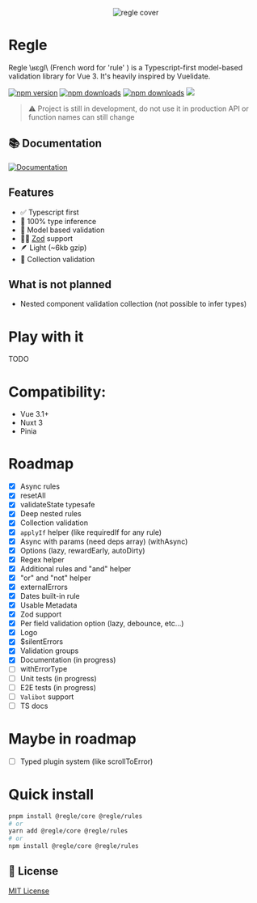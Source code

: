 <p align="center">
  <img src="https://raw.githubusercontent.com/victorgarciaesgi/regle/master/.github/images/regle-github-banner.png"
    alt="regle cover" />
</p>

# Regle


Regle \ʁɛɡl\ (French word for 'rule' ) is a Typescript-first model-based validation library for Vue 3.
It's heavily inspired by Vuelidate.

[npm-version-src]: https://img.shields.io/npm/v/@regle/core.svg
[npm-version-href]: https://www.npmjs.com/package/@regle/core
[npm-downloads-src]: https://img.shields.io/npm/dm/@regle/core.svg
[npm-total-downloads-src]: https://img.shields.io/npm/dt/@regle/core.svg
[npm-downloads-href]: https://www.npmjs.com/package/@regle/core

[![npm version][npm-version-src]][npm-version-href]
[![npm downloads][npm-downloads-src]][npm-downloads-href]
[![npm downloads][npm-total-downloads-src]][npm-downloads-href]
<img src='https://img.shields.io/npm/l/@regle/core.svg'>

> ⚠️ Project is still in development, do not use it in production
> API or function names can still change


## 📚 Documentation

[![Documentation](https://raw.githubusercontent.com/victorgarciaesgi/regle/refs/heads/main/.github/images/redirectDoc.svg)](https://regle.vercel.app/)

## Features
- ✅ Typescript first
- 🤖 100% type inference
- 📖 Model based validation
- 🦸‍♂️ [Zod](https://zod.dev/) support
- 🪶 Light (~6kb gzip)
- 🛒 Collection validation

## What is not planned

- Nested component validation collection (not possible to infer types)

# Play with it

TODO


# Compatibility:

- Vue 3.1+
- Nuxt 3
- Pinia


# Roadmap

- [x] Async rules
- [x] resetAll
- [x] validateState typesafe
- [x] Deep nested rules
- [x] Collection validation
- [x] `applyIf` helper (like requiredIf for any rule)
- [x] Async with params (need deps array) (withAsync)
- [x] Options (lazy, rewardEarly, autoDirty)
- [x] Regex helper
- [x] Additional rules and "and" helper
- [x] "or" and "not" helper
- [x] externalErrors
- [x] Dates built-in rule
- [x] Usable Metadata
- [x] Zod support
- [x] Per field validation option (lazy, debounce, etc...)
- [x] Logo
- [x] $silentErrors
- [x] Validation groups
- [x] Documentation (in progress)
- [ ] withErrorType
- [ ] Unit tests (in progress)
- [ ] E2E tests (in progress)
- [ ] `Valibot` support
- [ ] TS docs

# Maybe in roadmap

- [ ] Typed plugin system (like scrollToError)

# Quick install

```bash
pnpm install @regle/core @regle/rules
# or
yarn add @regle/core @regle/rules
# or
npm install @regle/core @regle/rules
```



## 📑 License

[MIT License](./LICENSE)
